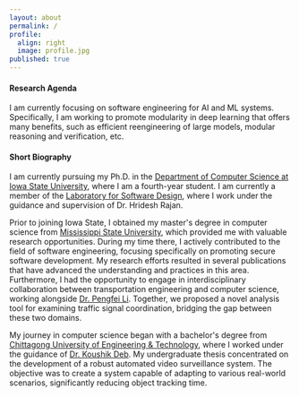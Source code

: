 ```yaml
---
layout: about
permalink: /
profile:
  align: right
  image: profile.jpg
published: true
---
```


#### Research Agenda
I am currently focusing on software engineering for AI and ML systems. Specifically, I am working to promote modularity in deep learning that offers many benefits, such as efficient reengineering of large models, modular reasoning and verification, etc.

#### Short Biography
I am currently pursuing my Ph.D. in the <a href="https://www.cs.iastate.edu/">Department of Computer Science at Iowa State University</a>, where I am a fourth-year student. I am currently a member of the <a href="https://design.cs.iastate.edu/">Laboratory for Software Design</a>, where I work under the guidance and supervision of Dr. Hridesh Rajan.

Prior to joining Iowa State, I obtained my master's degree in computer science from <a href="https://www.cse.msstate.edu/">Mississippi State University</a>, which provided me with valuable research opportunities. During my time there, I actively contributed to the field of software engineering, focusing specifically on promoting secure software development. My research efforts resulted in several publications that have advanced the understanding and practices in this area. Furthermore, I had the opportunity to engage in interdisciplinary collaboration between transportation engineering and computer science, working alongside <a href="https://www.uta.edu/academics/faculty/profile?username=lip">Dr. Pengfei Li</a>. Together, we proposed a novel analysis tool for examining traffic signal coordination, bridging the gap between these two domains.



My journey in computer science began with a bachelor's degree from <a href="https://www.cuet.ac.bd/">Chittagong University of Engineering & Technology</a>, where I worked under the guidance of <a href="https://www.cuet.ac.bd/members/498">Dr. Koushik Deb</a>. My undergraduate thesis concentrated on the development of a robust automated video surveillance system. The objective was to create a system capable of adapting to various real-world scenarios, significantly reducing object tracking time.



